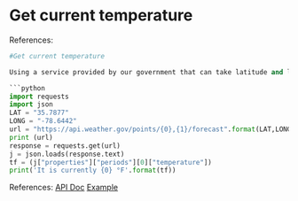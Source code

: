 # Get current temperature

References:


```python
#Get current temperature

Using a service provided by our government that can take latitude and longitude as inputs

```python
import requests
import json
LAT = "35.7877"
LONG = "-78.6442"
url = "https://api.weather.gov/points/{0},{1}/forecast".format(LAT,LONG)
print (url)
response = requests.get(url) 
j = json.loads(response.text)
tf = (j["properties"]["periods"][0]["temperature"])
print('It is currently {0} °F'.format(tf))

```

References:
[API Doc](https://www.weather.gov/documentation/services-web-api#/)
[Example](https://rapidapi.com/theapiguy/api/national-weather-service/details)
```

